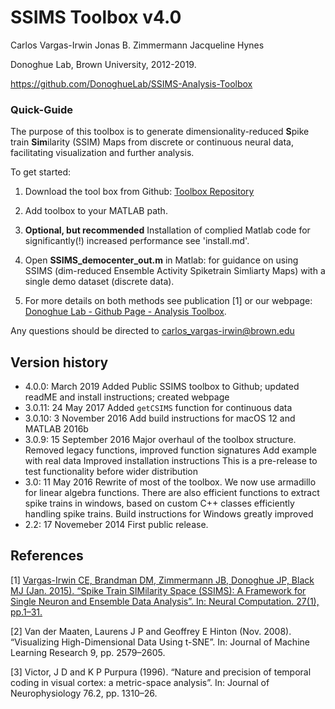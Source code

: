 SSIMS Toolbox v4.0
==================


Carlos Vargas-Irwin
Jonas B. Zimmermann
Jacqueline Hynes

Donoghue Lab, Brown University, 2012-2019.

https://github.com/DonoghueLab/SSIMS-Analysis-Toolbox

### Quick-Guide ####
The purpose of this toolbox is to generate dimensionality-reduced **S**pike train **Sim**ilarity (SSIM) Maps from discrete or continuous neural data, facilitating visualization and further analysis. 

To get started: 
1. Download the tool box from Github: [Toolbox Repository](https://github.com/DonoghueLab/SSIMS-Analysis-Toolbox) 

2. Add toolbox to your MATLAB path.

3. **Optional, but recommended** Installation of complied Matlab code for significantly(!) increased performance see 'install.md'. 

4. Open **SSIMS_democenter_out.m** in Matlab: for guidance on using SSIMS (dim-reduced Ensemble Activity Spiketrain Simliarty Maps) with a single demo dataset (discrete data).  

5. For more details on both methods see publication [1] or our webpage: [Donoghue Lab - Github Page - Analysis Toolbox](https://donoghuelab.github.io/SSIMS-Analysis-Toolbox/). 

Any questions should be directed to <carlos_vargas-irwin@brown.edu>


Version history
---------------
 *  4.0.0: March 2019
    Added Public SSIMS toolbox to Github; updated readME and install instructions; created webpage
*   3.0.11: 24 May 2017
    Added `getCSIMS` function for continuous data
*   3.0.10: 3 November 2016
  Add build instructions for macOS 12 and MATLAB 2016b
*   3.0.9:  15 September 2016
  Major overhaul of the toolbox structure.
  Removed legacy functions, improved function signatures
  Add example with real data
  Improved installation instructions
  This is a pre-release to test functionality before wider distribution
*   3.0:    11 May 2016
	Rewrite of most of the toolbox. We now use armadillo for linear algebra functions.
	There are also efficient functions to extract spike trains in windows, based
	on custom C++ classes efficiently handling spike trains.
	Build instructions for Windows greatly improved
*   2.2:    17 Novemeber 2014
    First public release.


References
----------
[1] [Vargas-Irwin CE, Brandman DM, Zimmermann JB, Donoghue JP, Black MJ (Jan. 2015). “Spike Train SIMilarity Space (SSIMS): A Framework for Single Neuron and Ensemble Data Analysis”. In: Neural Computation. 27(1), pp.1–31.](http://www.mitpressjournals.org/doi/abs/10.1162/NECO_a_00684?url_ver=Z39.88-2003&rfr_id=ori:rid:crossref.org&rfr_dat=cr_pub%3dpubmed)

[2] Van der Maaten, Laurens J P and Geoffrey E Hinton (Nov. 2008). “Visualizing High-Dimensional Data Using t-SNE”. In: Journal of Machine Learning Research 9, pp. 2579–2605.

[3] Victor, J D and K P Purpura (1996). “Nature and precision of temporal coding in visual cortex: a metric-space analysis”. In: Journal of Neurophysiology 76.2, pp. 1310–26.
